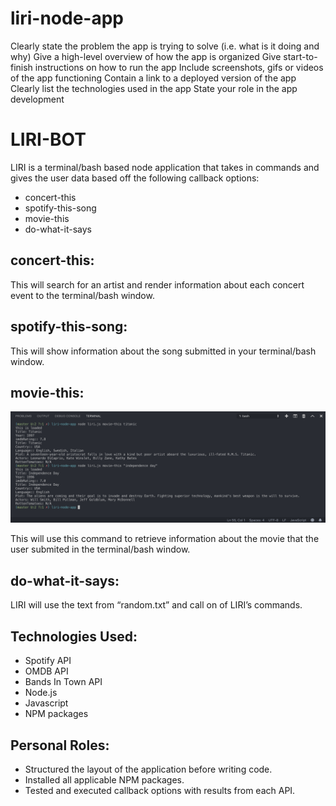 # liri-node-app

Clearly state the problem the app is trying to solve (i.e. what is it doing and why)
Give a high-level overview of how the app is organized
Give start-to-finish instructions on how to run the app
Include screenshots, gifs or videos of the app functioning
Contain a link to a deployed version of the app
Clearly list the technologies used in the app
State your role in the app development


# LIRI-BOT

LIRI is a terminal/bash based node application that takes in commands and gives the user data based off the following callback options: 

-	concert-this
-	spotify-this-song
-	movie-this
-	do-what-it-says


## concert-this: 

This will search for an artist and render information about each concert event to the terminal/bash window.


## spotify-this-song: 

This will show information about the song submitted in your terminal/bash window.


## movie-this: 

![Screen shot](screenshots/movie-this.png)

This will use this command to retrieve information about the movie that the user submited in the terminal/bash window.


## do-what-it-says: 

LIRI will use the text from “random.txt” and call on of LIRI’s commands. 


## Technologies Used:

* Spotify API
* OMDB API
* Bands In Town API
* Node.js
* Javascript
* NPM packages


## Personal Roles:

-	Structured the layout of the application before writing code.
-	Installed all applicable NPM packages.
-	Tested and executed callback options with results from each API.

